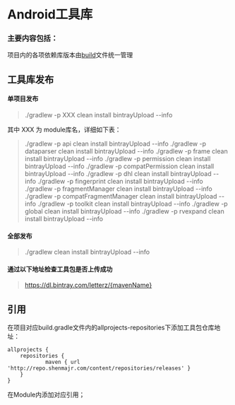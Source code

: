 Android工具库
=========
### 主要内容包括：

项目内的各项依赖库版本由[build](./build.gradle)文件统一管理

工具库发布
---------
#### 单项目发布
> ./gradlew -p XXX clean install bintrayUpload --info
 
其中 XXX 为 module库名，详细如下表：

>./gradlew -p api clean install bintrayUpload --info
./gradlew -p dataparser clean install bintrayUpload --info
./gradlew -p frame clean install bintrayUpload --info
./gradlew -p permission clean install bintrayUpload --info
./gradlew -p compatPermission clean install bintrayUpload --info
./gradlew -p dhl clean install bintrayUpload --info
./gradlew -p fingerprint clean install bintrayUpload --info
./gradlew -p fragmentManager clean install bintrayUpload --info
./gradlew -p compatFragmentManager clean install bintrayUpload --info
./gradlew -p toolkit clean install bintrayUpload --info
./gradlew -p global clean install bintrayUpload --info
./gradlew -p rvexpand clean install bintrayUpload --info

#### 全部发布
>./gradlew clean install bintrayUpload --info

#### 通过以下地址检查工具包是否上传成功
>https://dl.bintray.com/letterz/{mavenName}

引用
---------
在项目对应build.gradle文件内的allprojects-repositories下添加工具包仓库地址：
````
allprojects {
    repositories {
            maven { url 'http://repo.shenmajr.com/content/repositories/releases' }
    }
}
````
在Module内添加对应引用；

